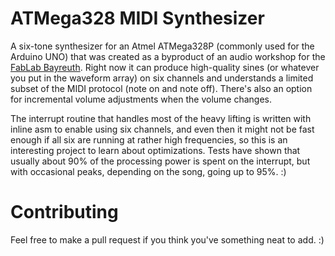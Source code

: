 ATMega328 MIDI Synthesizer
======

A six-tone synthesizer for an Atmel ATMega328P (commonly used for the Arduino
UNO) that was created as a byproduct of an audio workshop for the [FabLab
Bayreuth](http://www.fablab-bayreuth.de). Right now it can produce high-quality
sines (or whatever you put in the waveform array) on six channels and
understands a limited subset of the MIDI protocol (note on and note off).
There's also an option for incremental volume adjustments when the volume
changes.

The interrupt routine that handles most of the heavy lifting is written with
inline asm to enable using six channels, and even then it might not be fast
enough if all six are running at rather high frequencies, so this is an
interesting project to learn about optimizations. Tests have shown that usually
about 90% of the processing power is spent on the interrupt, but with
occasional peaks, depending on the song, going up to 95%. :)

Contributing
======

Feel free to make a pull request if you think you've something neat to add. :)
